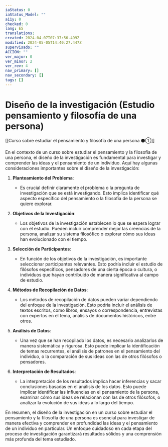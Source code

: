 ```yaml
---
iaStatus: 0
iaStatus_Model: ""
a11y: 0
checked: 0
lang: ES
translations: 
created: 2024-04-07T07:37:56.499Z
modified: 2024-05-05T14:40:27.447Z
supervisado: ""
ACCION: ""
ver_major: 0
ver_minor: 2
ver_rev: 4
nav_primary: []
nav_secondary: []
tags: []
---
```

# Diseño de la investigación (Estudio pensamiento y filosofía de una persona)

[[Curso sobre estudiar el pensamiento y filosofía de una persona ⚫①]]

En el contexto de un curso sobre estudiar el pensamiento y la filosofía de una persona, el diseño de la investigación es fundamental para investigar y comprender las ideas y el pensamiento de un individuo. Aquí hay algunas consideraciones importantes sobre el diseño de la investigación:

1. **Planteamiento del Problema**:
   - Es crucial definir claramente el problema o la pregunta de investigación que se está investigando. Esto implica identificar qué aspecto específico del pensamiento o la filosofía de la persona se quiere explorar.

2. **Objetivos de la Investigación**:
   - Los objetivos de la investigación establecen lo que se espera lograr con el estudio. Pueden incluir comprender mejor las creencias de la persona, analizar su sistema filosófico o explorar cómo sus ideas han evolucionado con el tiempo.

3. **Selección de Participantes**:
   - En función de los objetivos de la investigación, es importante seleccionar participantes relevantes. Esto podría incluir el estudio de filósofos específicos, pensadores de una cierta época o cultura, o individuos que hayan contribuido de manera significativa al campo de estudio.

4. **Métodos de Recopilación de Datos**:
   - Los métodos de recopilación de datos pueden variar dependiendo del enfoque de la investigación. Esto podría incluir el análisis de textos escritos, como libros, ensayos o correspondencia, entrevistas con expertos en el tema, análisis de documentos históricos, entre otros.

5. **Análisis de Datos**:
   - Una vez que se han recopilado los datos, es necesario analizarlos de manera sistemática y rigurosa. Esto puede implicar la identificación de temas recurrentes, el análisis de patrones en el pensamiento del individuo, o la comparación de sus ideas con las de otros filósofos o pensadores.

6. **Interpretación de Resultados**:
   - La interpretación de los resultados implica hacer inferencias y sacar conclusiones basadas en el análisis de los datos. Esto puede implicar identificar las influencias en el pensamiento de la persona, examinar cómo sus ideas se relacionan con las de otros filósofos, o analizar la evolución de sus ideas a lo largo del tiempo.

En resumen, el diseño de la investigación en un curso sobre estudiar el pensamiento y la filosofía de una persona es esencial para investigar de manera efectiva y comprender en profundidad las ideas y el pensamiento de un individuo en particular. Un enfoque cuidadoso en cada etapa del proceso de investigación garantizará resultados sólidos y una comprensión más profunda del tema estudiado.